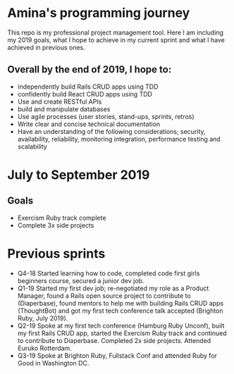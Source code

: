 # Amina's programming journey
This repo is my professional project management tool. Here I am including my 2019 goals, what I hope to achieve in my current sprint and what I have achieved in previous ones.

## Overall by the end of 2019, I hope to:
* independently build Rails CRUD apps using TDD
* confidently build React CRUD apps using TDD
* Use and create RESTful APIs 
* build and manipulate databases
* Use agile processes (user stories, stand-ups, sprints, retros)
* Write clear and concise technical documentation
* Have an understanding of the following considerations; security, availability, reliability, monitoring integration, performance testing and scalability

# July to September 2019
## Goals
* Exercism Ruby track complete
* Complete 3x side projects

# Previous sprints
* Q4-18 Started learning how to code, completed code first girls beginners course, secured a junior dev job.
* Q1-19 Started my first dev job; re-negotiated my role as a Product Manager, found a Rails open source project to contribute to (Diaperbase), found mentors to help me with building Rails CRUD apps (ThoughtBot) and got my first tech conference talk accepted (Brighton Ruby, July 2019).
* Q2-19 Spoke at my first tech conference (Hamburg Ruby Unconf), built my first Rails CRUD app, started the Exercism Ruby track and continued to contribute to Diaperbase. Completed 2x side projects. Attended Euruko Rotterdam.
* Q3-19 Spoke at Brighton Ruby, Fullstack Conf and attended Ruby for Good in Washington DC.
